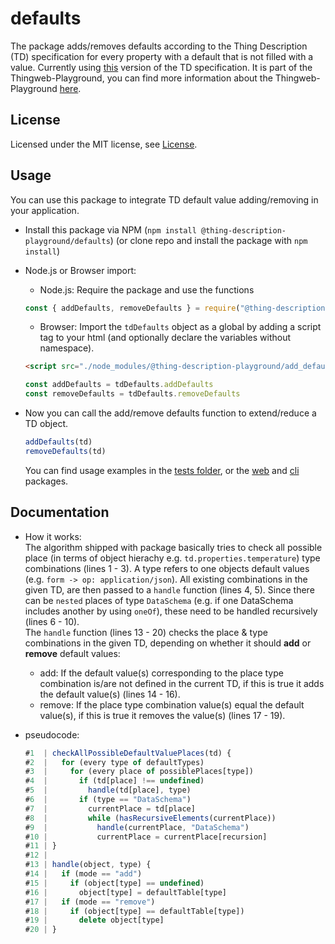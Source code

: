 # defaults

The package adds/removes defaults according to the Thing Description (TD) specification for every property with a default that is not filled with a value.
Currently using [this](https://www.w3.org/TR/2020/REC-wot-thing-description-20200409/) version of the TD specification.
It is part of the Thingweb-Playground, you can find more information about the Thingweb-Playground [here](https://github.com/thingweb/thingweb-playground).

## License

Licensed under the MIT license, see [License](./LICENSE.md).

## Usage

You can use this package to integrate TD default value adding/removing in your application.

* Install this package via NPM (`npm install @thing-description-playground/defaults`) (or clone repo and install the package with `npm install`)
* Node.js or Browser import:
  * Node.js: Require the package and use the functions

  ```javascript
  const { addDefaults, removeDefaults } = require("@thing-description-playground/defaults")
  ```

  * Browser: Import the `tdDefaults` object as a global by adding a script tag to your html (and optionally declare the variables without namespace).

  ```html
  <script src="./node_modules/@thing-description-playground/add_defaults/dist/web-bundle.min.js"></script>
  ```

  ```javascript
  const addDefaults = tdDefaults.addDefaults
  const removeDefaults = tdDefaults.removeDefaults
  ```

* Now you can call the add/remove defaults function to extend/reduce a TD object.

  ```javascript
  addDefaults(td)
  removeDefaults(td)
  ```

  You can find usage examples in the [tests folder](./tests/), or the [web] and [cli] packages.

## Documentation

* How it works:  
  The algorithm shipped with package basically tries to check all possible place (in terms of object hierachy e.g. `td.properties.temperature`) type combinations (lines 1 - 3). A type refers to one objects default values (e.g. `form -> op: application/json`). All existing combinations in the given TD, are then passed to a `handle` function (lines 4, 5). Since there can be `nested` places of type `DataSchema` (e.g. if one DataSchema includes another by using `oneOf`), these need to be handled recursively (lines 6 - 10).  
  The `handle` function (lines 13 - 20) checks the place & type combinations in the given TD, depending on whether it should **add** or **remove** default values:
  * add: If the default value(s) corresponding to the place type combination is/are not defined in the current TD, if this is true it adds the default value(s) (lines 14 - 16).  
  * remove: If the place type combination value(s) equal the default value(s), if this is true it removes the value(s) (lines 17 - 19).  

* pseudocode:

  ```js
  #1  | checkAllPossibleDefaultValuePlaces(td) {
  #2  |   for (every type of defaultTypes)
  #3  |     for (every place of possiblePlaces[type])
  #4  |       if (td[place] !== undefined)
  #5  |         handle(td[place], type)
  #6  |       if (type == "DataSchema")
  #7  |         currentPlace = td[place]
  #8  |         while (hasRecursiveElements(currentPlace))
  #9  |           handle(currentPlace, "DataSchema")
  #10 |           currentPlace = currentPlace[recursion]
  #11 | }
  #12 |
  #13 | handle(object, type) {
  #14 |   if (mode == "add")
  #15 |     if (object[type] == undefined)
  #16 |       object[type] = defaultTable[type]
  #17 |   if (mode == "remove")
  #18 |     if (object[type] == defaultTable[type])
  #19 |       delete object[type]
  #20 | }
  ```

[web]: https://github.com/thingweb/thingweb-playground/tree/master/packages/web
[cli]: https://github.com/thingweb/thingweb-playground/tree/master/packages/cli
